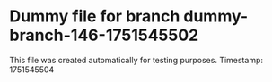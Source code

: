 # Dummy file for branch dummy-branch-146-1751545502

This file was created automatically for testing purposes.
Timestamp: 1751545504